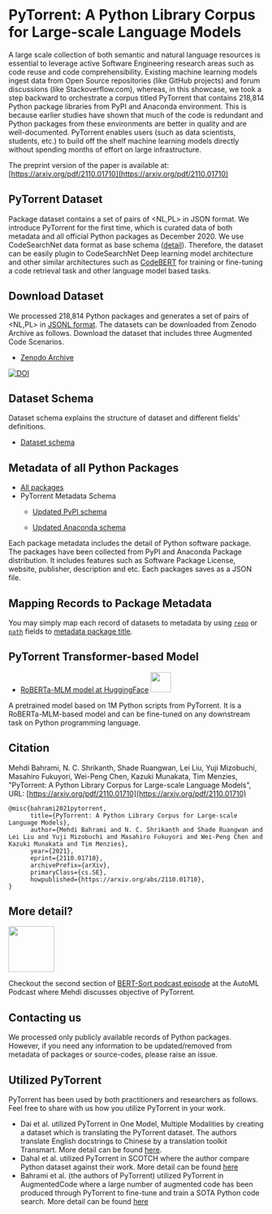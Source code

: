 # PyTorrent: A Python Library Corpus for Large-scale Language Models
A large scale collection of both semantic and natural language resources is essential to leverage active Software Engineering research areas such as code reuse and code comprehensibility. Existing machine learning models ingest data from Open Source repositories (like GitHub projects) and forum discussions (like Stackoverflow.com), whereas, in this showcase, we took a step backward to orchestrate a corpus titled PyTorrent that contains 218,814 Python package libraries from PyPI and Anaconda environment. This is because earlier studies have shown that much of the code is redundant and Python packages from these environments are better in quality and are well-documented. PyTorrent enables users (such as data scientists, students, etc.) to build off the shelf machine learning models directly without spending months of effort on large infrastructure.

The preprint version of the paper is available at: [https://arxiv.org/pdf/2110.01710](https://arxiv.org/pdf/2110.01710)

## PyTorrent Dataset
Package dataset contains a set of pairs of <NL,PL> in JSON format. We introduce PyTorrent for the first time, which is curated data of both metadata and all official Python packages as December 2020. We use CodeSearchNet data format as base schema ([detail](https://github.com/github/codesearchnet#data-details)). Therefore, the dataset can be easily plugin to CodeSearchNet Deep learning model architecture and other similar architectures such as [CodeBERT](https://github.com/microsoft/CodeBERT) for training or fine-tuning a code retrieval task and other language model based tasks.

## Download Dataset 
We processed 218,814 Python packages and generates a set of pairs of <NL,PL> in [JSONL format](https://jsonlines.org/). The datasets can be downloaded from Zenodo Archive as follows. Download the dataset that includes three Augmented Code Scenarios. 

- [Zenodo Archive](https://zenodo.org/record/4546290) 

[![DOI](https://zenodo.org/badge/DOI/10.5281/zenodo.4546290.svg)](https://doi.org/10.5281/zenodo.4546290)


## Dataset Schema
Dataset schema explains the structure of dataset and different fields' definitions.
- [Dataset schema](https://github.com/fla-sil/PyTorrent/blob/main/schema.md)

## Metadata of all Python Packages
- [All packages](https://github.com/fla-sil/PyTorrent/tree/main/Package_Metadata)
- PyTorrent Metadata Schema
  + [Updated PyPI schema](https://github.com/fla-sil/PyTorrent/blob/main/anaconda_schema.json)

  + [Updated Anaconda schema](https://github.com/fla-sil/PyTorrent/blob/main/schema.json) 

Each package metadata includes the detail of Python software package. The packages have been collected from PyPI and Anaconda Package distribution. It includes features such as Software Package License, website, publisher, description and etc. Each packages saves as a JSON file.

## Mapping Records to Package Metadata
You may simply map each record of datasets to metadata by using [`repo`](https://github.com/fla-sil/PyTorrent/blob/main/schema.md) or [`path`](https://github.com/fla-sil/PyTorrent/blob/main/schema.md) fields to [metadata package title](https://github.com/fla-sil/PyTorrent/tree/main/Package_Metadata).

## PyTorrent Transformer-based Model
- [RoBERTa-MLM model at HuggingFace](https://huggingface.co/Fujitsu/pytorrent)  <img src="https://huggingface.co/front/assets/huggingface_logo.svg" width="40">

A pretrained model based on 1M Python scripts from PyTorrent. It is a RoBERTa-MLM-based model and can be fine-tuned on any downstream task on Python programming language.

## Citation
Mehdi Bahrami, N. C. Shrikanth, Shade Ruangwan, Lei Liu, Yuji Mizobuchi, Masahiro Fukuyori, Wei-Peng Chen, Kazuki Munakata, Tim Menzies, "PyTorrent: A Python Library Corpus for Large-scale Language Models", URL: [https://arxiv.org/pdf/2110.01710](https://arxiv.org/pdf/2110.01710)
```
@misc{bahrami2021pytorrent,
      title={PyTorrent: A Python Library Corpus for Large-scale Language Models}, 
      author={Mehdi Bahrami and N. C. Shrikanth and Shade Ruangwan and Lei Liu and Yuji Mizobuchi and Masahiro Fukuyori and Wei-Peng Chen and Kazuki Munakata and Tim Menzies},
      year={2021},
      eprint={2110.01710},
      archivePrefix={arXiv},
      primaryClass={cs.SE},
      howpublished={https://arxiv.org/abs/2110.01710},
}
```


## More detail?
<a href="https://automlpodcast.com/episode/bert-sort-how-to-use-language-models-to-semantically-order-categorical-values"><img src="https://images.podcastpage.io/fetch/https%3A%2F%2Fstorage.buzzsprout.com%2Fvariants%2Flmm4qmbs2knbyqxpauluugywm8il%2F5cfec01b44f3e29fae1fb88ade93fc4aecd05b192fbfbc2c2f1daa412b7c1921.jpg?w=365&dpr=2.0" width="90"></img></a>

Checkout the second section of [BERT-Sort podcast episode](https://automlpodcast.com/episode/bert-sort-how-to-use-language-models-to-semantically-order-categorical-values) at the AutoML Podcast where Mehdi discusses objective of PyTorrent. 

## Contacting us
We processed only publicly available records of Python packages. However, if you need any information to be updated/removed from metadata of packages or source-codes, please raise an issue.

## Utilized PyTorrent
PyTorrent has been used by both practitioners and researchers as follows. Feel free to share with us how you utilize PyTorrent in your work.
- Dai et al. utilized PyTorrent in One Model, Multiple Modalities by creating a dataset which is translating the PyTorrent dataset. The authors translate English docstrings to Chinese by a translation toolkit Transmart. More detail can be found [here](https://arxiv.org/pdf/2205.06126.pdf).
- Dahal et al. utilized PyTorrent in SCOTCH where the author compare Python dataset against their work. More detail can be found [here](https://openreview.net/pdf?id=rSxfCiOZk-c)
- Bahrami et al. (the authors of PyTorrent) utilized PyTorrent in AugmentedCode where a large number of augmented code has been produced through PyTorrent to fine-tune and train a SOTA Python code search. More detail can be found [here](https://arxiv.org/pdf/2110.08512.pdf)
